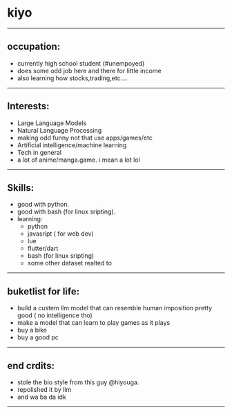 # kiyo
---
## occupation:
- currently  high school student (#unempoyed)
- does some odd job here and there for little income
- also learning how stocks,trading,etc....
---
## Interests:
- Large Language Models
- Natural Language Processing
- making odd funny not that use apps/games/etc
- Artificial intelligence/machine learning
- Tech in general
- a lot of anime/manga.game. i mean a lot lol
---
## Skills:
- good with python.
- good with bash (for linux sripting).
- learning:
  - python
  - javasript ( for web dev)
  - lue
  - flutter/dart
  - bash (for linux sripting)
  -  some other dataset realted to
---
## buketlist for life:
- build a custem llm model that can resemble human imposition pretty good ( no intelligence tho)
- make a model that can learn to play games as it plays
- buy a bike
- buy a good pc
---
## end crdits:
- stole the bio style from this guy @hiyouga.
- repolished it by llm
- and wa ba da idk
---
[](https://tenor.com/view/hatsune-miku-pusheen-crying-sad-gif-26867634)
